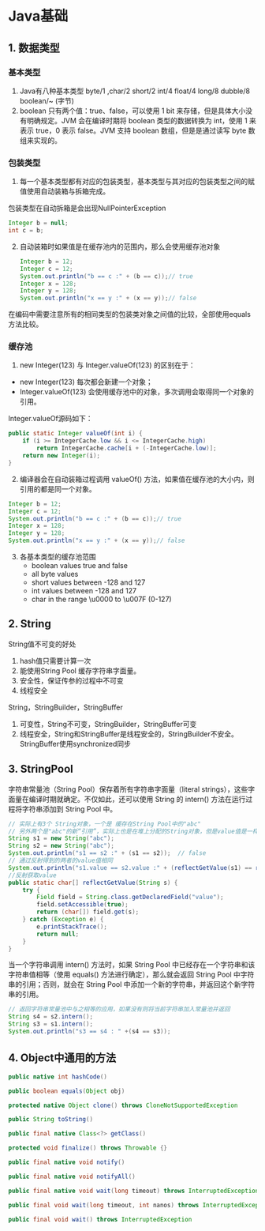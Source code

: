 # Java基础



## 1. 数据类型

### 基本类型

1. Java有八种基本类型 byte/1 ,char/2 short/2 int/4 float/4 long/8 dubble/8 boolean/~ (字节)
2. boolean 只有两个值：true、false，可以使用 1 bit 来存储，但是具体大小没有明确规定。JVM 会在编译时期将 boolean 类型的数据转换为 int，使用 1 来表示 true，0 表示 false。JVM 支持 boolean 数组，但是是通过读写 byte 数组来实现的。

### 包装类型

1. 每一个基本类型都有对应的包装类型，基本类型与其对应的包装类型之间的赋值使用自动装箱与拆箱完成。

包装类型在自动拆箱是会出现NullPointerException

```java
Integer b = null;
int c = b;
```

2. 自动装箱时如果值是在缓存池内的范围内，那么会使用缓存池对象

   ``` java
   Integer b = 12;
   Integer c = 12;
   System.out.println("b == c :" + (b == c));// true
   Integer x = 128;
   Integer y = 128;
   System.out.println("x == y :" + (x == y));// false
   ```

在编码中需要注意所有的相同类型的包装类对象之间值的比较，全部使用equals方法比较。

### 缓存池

1. new Integer(123) 与 Integer.valueOf(123) 的区别在于：

- new Integer(123) 每次都会新建一个对象；
- Integer.valueOf(123) 会使用缓存池中的对象，多次调用会取得同一个对象的引用。

Integer.valueOf源码如下：

```java 
public static Integer valueOf(int i) {
    if (i >= IntegerCache.low && i <= IntegerCache.high)
        return IntegerCache.cache[i + (-IntegerCache.low)];
    return new Integer(i);
}
```

2. 编译器会在自动装箱过程调用 valueOf() 方法，如果值在缓存池的大小内，则引用的都是同一个对象。

```java
Integer b = 12;
Integer c = 12;
System.out.println("b == c :" + (b == c));// true
Integer x = 128;
Integer y = 128;
System.out.println("x == y :" + (x == y));// false
```

3. 各基本类型的缓存池范围
   - boolean values true and false
   - all byte values
   - short values between -128 and 127
   - int values between -128 and 127
   - char in the range \u0000 to \u007F (0-127)

## 2. String

String值不可变的好处

1. hash值只需要计算一次
2. 能使用String Pool 缓存字符串字面量。
3. 安全性，保证传参的过程中不可变
4. 线程安全

String，StringBuilder，StringBuffer

1. 可变性，String不可变，StringBuilder，StringBuffer可变
2. 线程安全，String和StringBuffer是线程安全的，StringBuilder不安全。StringBuffer使用synchronized同步

## 3. StringPool



字符串常量池（String Pool）保存着所有字符串字面量（literal strings），这些字面量在编译时期就确定。不仅如此，还可以使用 String 的 intern() 方法在运行过程将字符串添加到 String Pool 中。

```java
// 实际上有3个 String对象，一个是 缓存在String Pool中的"abc"
// 另外两个是"abc"的新“引用”，实际上也是在堆上分配的String对象，但是value值是一样的
String s1 = new String("abc");
String s2 = new String("abc");
System.out.println("s1 == s2 :" + (s1 == s2));  // false
// 通过反射得到的两者的value值相同
System.out.println("s1.value == s2.value :" + (reflectGetValue(s1) == reflectGetValue(s1))); // true
//反射获取value
public static char[] reflectGetValue(String s) {
    try {
        Field field = String.class.getDeclaredField("value");
        field.setAccessible(true);
        return (char[]) field.get(s);
    } catch (Exception e) {
        e.printStackTrace();
        return null;
    }
}
```

当一个字符串调用 intern() 方法时，如果 String Pool 中已经存在一个字符串和该字符串值相等（使用 equals() 方法进行确定），那么就会返回 String Pool 中字符串的引用；否则，就会在 String Pool 中添加一个新的字符串，并返回这个新字符串的引用。

```java
// 返回字符串常量池中与之相等的应用，如果没有则将当前字符串加入常量池并返回
String s4 = s2.intern();
String s3 = s1.intern();
System.out.println("s3 == s4 : " +(s4 == s3));
```

## 4. Object中通用的方法



```java
public native int hashCode()

public boolean equals(Object obj)

protected native Object clone() throws CloneNotSupportedException

public String toString()

public final native Class<?> getClass()

protected void finalize() throws Throwable {}

public final native void notify()

public final native void notifyAll()

public final native void wait(long timeout) throws InterruptedException

public final void wait(long timeout, int nanos) throws InterruptedException

public final void wait() throws InterruptedException
```


